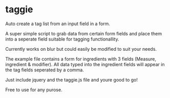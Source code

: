 taggie
======

Auto create a tag list from an input field in a form.


A super simple script to grab data from certain form fields and place them into a seperate field suitable for tagging functionallity.

Currently works on blur but could easily be modified to suit your needs.


The example file contains a form for ingredients with 3 fields (Measure, ingredient & modifier). All data typed into the ingredient fields will appear in the tag fields seperated by a comma.

Just include jquery and the taggie.js file and youre good to go!


Free to use for any purose.
